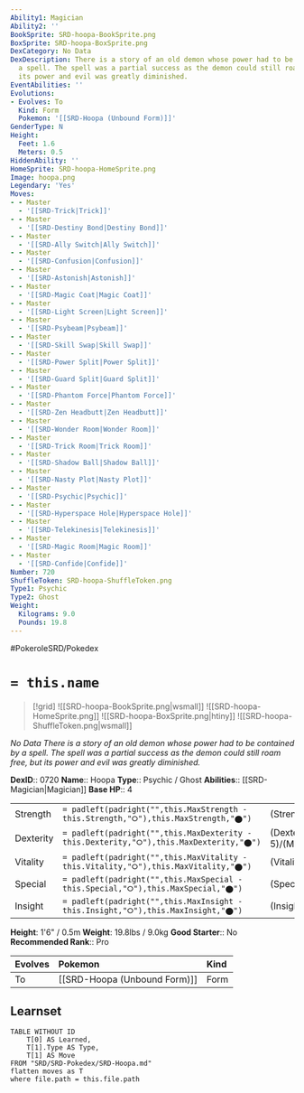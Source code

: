 ```yaml
---
Ability1: Magician
Ability2: ''
BookSprite: SRD-hoopa-BookSprite.png
BoxSprite: SRD-hoopa-BoxSprite.png
DexCategory: No Data
DexDescription: There is a story of an old demon whose power had to be contained by
  a spell. The spell was a partial success as the demon could still roam free, but
  its power and evil was greatly diminished.
EventAbilities: ''
Evolutions:
- Evolves: To
  Kind: Form
  Pokemon: '[[SRD-Hoopa (Unbound Form)]]'
GenderType: N
Height:
  Feet: 1.6
  Meters: 0.5
HiddenAbility: ''
HomeSprite: SRD-hoopa-HomeSprite.png
Image: hoopa.png
Legendary: 'Yes'
Moves:
- - Master
  - '[[SRD-Trick|Trick]]'
- - Master
  - '[[SRD-Destiny Bond|Destiny Bond]]'
- - Master
  - '[[SRD-Ally Switch|Ally Switch]]'
- - Master
  - '[[SRD-Confusion|Confusion]]'
- - Master
  - '[[SRD-Astonish|Astonish]]'
- - Master
  - '[[SRD-Magic Coat|Magic Coat]]'
- - Master
  - '[[SRD-Light Screen|Light Screen]]'
- - Master
  - '[[SRD-Psybeam|Psybeam]]'
- - Master
  - '[[SRD-Skill Swap|Skill Swap]]'
- - Master
  - '[[SRD-Power Split|Power Split]]'
- - Master
  - '[[SRD-Guard Split|Guard Split]]'
- - Master
  - '[[SRD-Phantom Force|Phantom Force]]'
- - Master
  - '[[SRD-Zen Headbutt|Zen Headbutt]]'
- - Master
  - '[[SRD-Wonder Room|Wonder Room]]'
- - Master
  - '[[SRD-Trick Room|Trick Room]]'
- - Master
  - '[[SRD-Shadow Ball|Shadow Ball]]'
- - Master
  - '[[SRD-Nasty Plot|Nasty Plot]]'
- - Master
  - '[[SRD-Psychic|Psychic]]'
- - Master
  - '[[SRD-Hyperspace Hole|Hyperspace Hole]]'
- - Master
  - '[[SRD-Telekinesis|Telekinesis]]'
- - Master
  - '[[SRD-Magic Room|Magic Room]]'
- - Master
  - '[[SRD-Confide|Confide]]'
Number: 720
ShuffleToken: SRD-hoopa-ShuffleToken.png
Type1: Psychic
Type2: Ghost
Weight:
  Kilograms: 9.0
  Pounds: 19.8
---
```


#PokeroleSRD/Pokedex

# `= this.name`

> [!grid]
> ![[SRD-hoopa-BookSprite.png|wsmall]]
> ![[SRD-hoopa-HomeSprite.png]]
> ![[SRD-hoopa-BoxSprite.png|htiny]]
> ![[SRD-hoopa-ShuffleToken.png|wsmall]]


*No Data*
*There is a story of an old demon whose power had to be contained by a spell. The spell was a partial success as the demon could still roam free, but its power and evil was greatly diminished.*

**DexID**:: 0720
**Name**:: Hoopa
**Type**:: Psychic / Ghost
**Abilities**:: [[SRD-Magician|Magician]]
**Base HP**:: 4

|           |                                                                                        |                                          |
| --------- | -------------------------------------------------------------------------------------- | ---------------------------------------- |
| Strength  | `= padleft(padright("",this.MaxStrength - this.Strength,"⭘"),this.MaxStrength,"⬤")`    | (Strength::6)/(MaxStrength::6)   |
| Dexterity | `= padleft(padright("",this.MaxDexterity - this.Dexterity,"⭘"),this.MaxDexterity,"⬤")` | (Dexterity:: 5)/(MaxDexterity::5) |
| Vitality  | `= padleft(padright("",this.MaxVitality - this.Vitality,"⭘"),this.MaxVitality,"⬤")`    | (Vitality::4)/(MaxVitality::4)   |
| Special   | `= padleft(padright("",this.MaxSpecial - this.Special,"⭘"),this.MaxSpecial,"⬤")`       | (Special::8)/(MaxSpecial::8)     |
| Insight   | `= padleft(padright("",this.MaxInsight - this.Insight,"⭘"),this.MaxInsight,"⬤")`       | (Insight::7)/(MaxInsight::7)     |

**Height**: 1'6" / 0.5m
**Weight**: 19.8lbs / 9.0kg
**Good Starter**:: No
**Recommended Rank**:: Pro

| Evolves   | Pokemon                      | Kind   |
|:----------|:-----------------------------|:-------|
| To        | [[SRD-Hoopa (Unbound Form)]] | Form   |

## Learnset

```dataview
TABLE WITHOUT ID
    T[0] AS Learned,
    T[1].Type AS Type,
    T[1] AS Move
FROM "SRD/SRD-Pokedex/SRD-Hoopa.md"
flatten moves as T
where file.path = this.file.path
```
